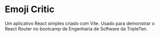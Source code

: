 # Emoji Critic

Um aplicativo React simples criado com Vite. Usado para demonstrar o React Router no bootcamp de Engenharia de Software da TripleTen.
